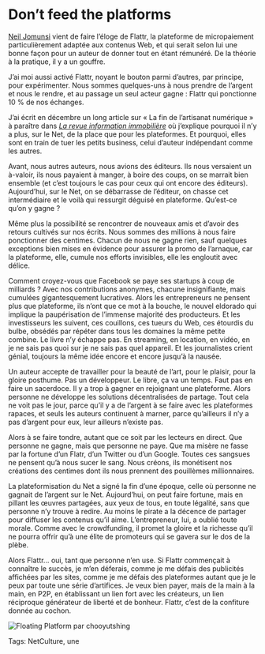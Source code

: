 # Don’t feed the platforms

[Neil Jomunsi](http://page42.org/flattr-une-maniere-alternative-de-soutenir-la-creation-et-les-createurs/) vient de faire l’éloge de Flattr, la plateforme de micropaiement particulièrement adaptée aux contenus Web, et qui serait selon lui une bonne façon pour un auteur de donner tout en étant rémunéré. De la théorie à la pratique, il y a un gouffre.<span id="more-34934"></span>

J’ai moi aussi activé Flattr, noyant le bouton parmi d’autres, par principe, pour expérimenter. Nous sommes quelques-uns à nous prendre de l’argent et nous le rendre, et au passage un seul acteur gagne : Flattr qui ponctionne 10 % de nos échanges.

J’ai écrit en décembre un long article sur « La fin de l’artisanat numérique » à paraître dans [*La revue information immobilière*](http://www.spg.ch/publications/la-revue-linformation-immobiliere) où j’explique pourquoi il n’y a plus, sur le Net, de la place que pour les plateformes. Et pourquoi, elles sont en train de tuer les petits business, celui d’auteur indépendant comme les autres.

Avant, nous autres auteurs, nous avions des éditeurs. Ils nous versaient un à-valoir, ils nous payaient à manger, à boire des coups, on se marrait bien ensemble (et c’est toujours le cas pour ceux qui ont encore des éditeurs). Aujourd’hui, sur le Net, on se débarrasse de l’éditeur, on chasse cet intermédiaire et le voilà qui ressurgit déguisé en plateforme. Qu’est-ce qu’on y gagne ?

Même plus la possibilité se rencontrer de nouveaux amis et d’avoir des retours cultivés sur nos écrits. Nous sommes des millions à nous faire ponctionner des centimes. Chacun de nous ne gagne rien, sauf quelques exceptions bien mises en évidence pour assurer la promo de l’arnaque, car la plateforme, elle, cumule nos efforts invisibles, elle les engloutit avec délice.

Comment croyez-vous que Facebook se paye ses startups à coup de milliards ? Avec nos contributions anonymes, chacune insignifiante, mais cumulées gigantesquement lucratives. Alors les entrepreneurs ne pensent plus que plateforme, ils n’ont que ce mot à la bouche, le nouvel eldorado qui implique la paupérisation de l’immense majorité des producteurs. Et les investisseurs les suivent, ces couillons, ces tueurs du Web, ces étourdis du bulbe, obsédés par répéter dans tous les domaines la même petite combine. Le livre n’y échappe pas. En streaming, en location, en vidéo, en je ne sais pas quoi sur je ne sais pas quel appareil. Et les journalistes crient génial, toujours la même idée encore et encore jusqu’à la nausée.

Un auteur accepte de travailler pour la beauté de l’art, pour le plaisir, pour la gloire posthume. Pas un développeur. Le libre, ça va un temps. Faut pas en faire un sacerdoce. Il y a trop à gagner en rejoignant une plateforme. Alors personne ne développe les solutions décentralisées de partage. Tout cela ne voit pas le jour, parce qu’il y a de l’argent à se faire avec les plateformes rapaces, et seuls les auteurs continuent à marner, parce qu’ailleurs il n’y a pas d’argent pour eux, leur ailleurs n’existe pas.

Alors à se faire tondre, autant que ce soit par les lecteurs en direct. Que personne ne gagne, mais que personne ne paye. Que ma misère ne fasse par la fortune d’un Flatr, d’un Twitter ou d’un Google. Toutes ces sangsues ne pensent qu’à nous sucer le sang. Nous créons, ils monétisent nos créations des centimes dont ils nous prennent des pouillèmes millionnaires.

La plateformisation du Net a signé la fin d’une époque, celle où personne ne gagnait de l’argent sur le Net. Aujourd’hui, on peut faire fortune, mais en pillant les œuvres partagées, aux yeux de tous, en toute légalité, sans que personne n’y trouve à redire. Au moins le pirate a la décence de partager pour diffuser les contenus qu’il aime. L’entrepreneur, lui, a oublié toute morale. Comme avec le crowdfunding, il promet la gloire et la richesse qu’il ne pourra offrir qu’à une élite de promoteurs qui se gavera sur le dos de la plèbe.

Alors Flattr… oui, tant que personne n’en use. Si Flattr commençait à connaître le succès, je m’en déferais, comme je me défais des publicités affichées par les sites, comme je me défais des plateformes autant que je le peux par toute une série d’artifices. Je veux bien payer, mais de la main à la main, en P2P, en établissant un lien fort avec les créateurs, un lien réciproque générateur de liberté et de bonheur. Flattr, c’est de la confiture donnée au cochon.

![Floating Platform par chooyutshing](http://blog.tcrouzet.comhttps://tcrouzet.com/images_tc/2014/03/platform-600x400.jpg)



Tags: NetCulture, une